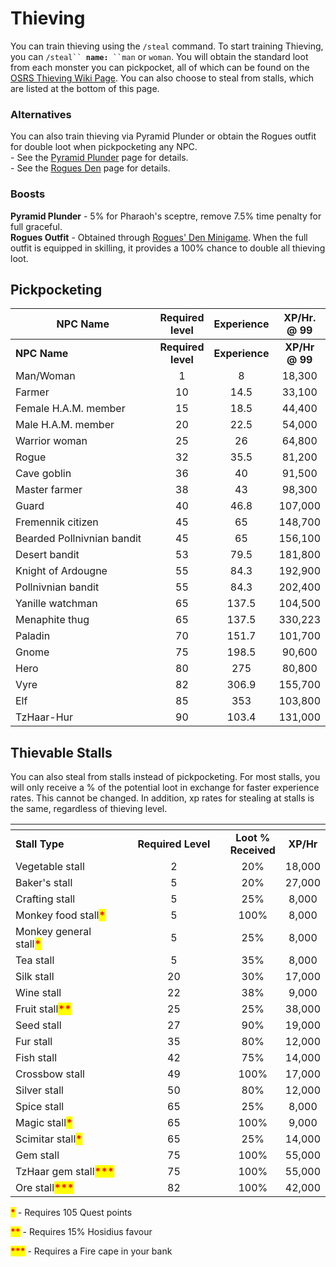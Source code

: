 # Thieving

You can train thieving using the `/steal` command. To start training Thieving, you can `/steal`` `**`name:`**` ``man` or `woman`. You will obtain the standard loot from each monster you can pickpocket, all of which can be found on the [OSRS Thieving Wiki Page](https://oldschool.runescape.wiki/w/Thieving). You can also choose to steal from stalls, which are listed at the bottom of this page.

### Alternatives

You can also train thieving via Pyramid Plunder or obtain the Rogues outfit for double loot when pickpocketing any NPC.\
&#x20;\- See the [Pyramid Plunder](https://wiki.oldschool.gg/minigames/pyramid-plunder) page for details.\
&#x20;\- See the [Rogues Den](https://wiki.oldschool.gg/minigames/rogues-den) page for details.

### Boosts

**Pyramid Plunder** - 5% for Pharaoh's sceptre, remove 7.5% time penalty for full graceful. \
**Rogues Outfit** - Obtained through [Rogues' Den Minigame](https://wiki.oldschool.gg/minigames/rogues-den). When the full outfit is equipped in skilling, it provides a 100% chance to double all thieving loot.

## Pickpocketing

<table data-header-hidden><thead><tr><th width="263">NPC Name</th><th align="center">Required level</th><th align="center">Experience</th><th align="center">XP/Hr. @ 99</th></tr></thead><tbody><tr><td><strong>NPC Name</strong></td><td align="center"><strong>Required level</strong></td><td align="center"><strong>Experience</strong></td><td align="center"><strong>XP/Hr @ 99</strong></td></tr><tr><td>Man/Woman</td><td align="center">1</td><td align="center">8</td><td align="center">18,300</td></tr><tr><td>Farmer</td><td align="center">10</td><td align="center">14.5</td><td align="center">33,100</td></tr><tr><td>Female H.A.M. member</td><td align="center">15</td><td align="center">18.5</td><td align="center">44,400</td></tr><tr><td>Male H.A.M. member</td><td align="center">20</td><td align="center">22.5</td><td align="center">54,000</td></tr><tr><td>Warrior woman</td><td align="center">25</td><td align="center">26</td><td align="center">64,800</td></tr><tr><td>Rogue</td><td align="center">32</td><td align="center">35.5</td><td align="center">81,200</td></tr><tr><td>Cave goblin</td><td align="center">36</td><td align="center">40</td><td align="center">91,500</td></tr><tr><td>Master farmer</td><td align="center">38</td><td align="center">43</td><td align="center">98,300</td></tr><tr><td>Guard</td><td align="center">40</td><td align="center">46.8</td><td align="center">107,000</td></tr><tr><td>Fremennik citizen</td><td align="center">45</td><td align="center">65</td><td align="center">148,700</td></tr><tr><td>Bearded Pollnivnian bandit</td><td align="center">45</td><td align="center">65</td><td align="center">156,100</td></tr><tr><td>Desert bandit</td><td align="center">53</td><td align="center">79.5</td><td align="center">181,800</td></tr><tr><td>Knight of Ardougne</td><td align="center">55</td><td align="center">84.3</td><td align="center">192,900</td></tr><tr><td>Pollnivnian bandit</td><td align="center">55</td><td align="center">84.3</td><td align="center">202,400</td></tr><tr><td>Yanille watchman</td><td align="center">65</td><td align="center">137.5</td><td align="center">104,500</td></tr><tr><td>Menaphite thug</td><td align="center">65</td><td align="center">137.5</td><td align="center">330,223</td></tr><tr><td>Paladin</td><td align="center">70</td><td align="center">151.7</td><td align="center">101,700</td></tr><tr><td>Gnome</td><td align="center">75</td><td align="center">198.5</td><td align="center">90,600</td></tr><tr><td>Hero</td><td align="center">80</td><td align="center">275</td><td align="center">80,800</td></tr><tr><td>Vyre</td><td align="center">82</td><td align="center">306.9</td><td align="center">155,700</td></tr><tr><td>Elf</td><td align="center">85</td><td align="center">353</td><td align="center">103,800</td></tr><tr><td>TzHaar-Hur</td><td align="center">90</td><td align="center">103.4</td><td align="center">131,000</td></tr></tbody></table>

## Thievable Stalls&#x20;

You can also steal from stalls instead of pickpocketing. For most stalls, you will only receive a % of the potential loot in exchange for faster experience rates. This cannot be changed. In addition, xp rates for stealing at stalls is the same, regardless of thieving level.

<table><thead><tr><th width="215"></th><th width="196" align="center"></th><th align="center"></th><th align="center"></th></tr></thead><tbody><tr><td><strong>Stall Type</strong></td><td align="center"><strong>Required Level</strong></td><td align="center"><strong>Loot % Received</strong></td><td align="center"><strong>XP/Hr</strong></td></tr><tr><td>Vegetable stall</td><td align="center">2</td><td align="center">20%</td><td align="center">18,000</td></tr><tr><td>Baker's stall</td><td align="center">5</td><td align="center">20%</td><td align="center">27,000</td></tr><tr><td>Crafting stall</td><td align="center">5</td><td align="center">25%</td><td align="center">8,000</td></tr><tr><td>Monkey food stall<mark style="color:red;"><strong>*</strong></mark></td><td align="center">5</td><td align="center">100%</td><td align="center">8,000</td></tr><tr><td>Monkey general stall<mark style="color:red;"><strong>*</strong></mark></td><td align="center">5</td><td align="center">25%</td><td align="center">8,000</td></tr><tr><td>Tea stall</td><td align="center">5</td><td align="center">35%</td><td align="center">8,000</td></tr><tr><td>Silk stall</td><td align="center">20</td><td align="center">30%</td><td align="center">17,000</td></tr><tr><td>Wine stall</td><td align="center">22</td><td align="center">38%</td><td align="center">9,000</td></tr><tr><td>Fruit stall<mark style="color:red;"><strong>**</strong></mark></td><td align="center">25</td><td align="center">25%</td><td align="center">38,000</td></tr><tr><td>Seed stall</td><td align="center">27</td><td align="center">90%</td><td align="center">19,000</td></tr><tr><td>Fur stall</td><td align="center">35</td><td align="center">80%</td><td align="center">12,000</td></tr><tr><td>Fish stall</td><td align="center">42</td><td align="center">75%</td><td align="center">14,000</td></tr><tr><td>Crossbow stall</td><td align="center">49</td><td align="center">100%</td><td align="center">17,000</td></tr><tr><td>Silver stall</td><td align="center">50</td><td align="center">80%</td><td align="center">12,000</td></tr><tr><td>Spice stall</td><td align="center">65</td><td align="center">25%</td><td align="center">8,000</td></tr><tr><td>Magic stall<mark style="color:red;"><strong>*</strong></mark></td><td align="center">65</td><td align="center">100%</td><td align="center">9,000</td></tr><tr><td>Scimitar stall<mark style="color:red;"><strong>*</strong></mark></td><td align="center">65</td><td align="center">25%</td><td align="center">14,000</td></tr><tr><td>Gem stall</td><td align="center">75</td><td align="center">100%</td><td align="center">55,000</td></tr><tr><td>TzHaar gem stall<mark style="color:red;"><strong>***</strong></mark></td><td align="center">75</td><td align="center">100%</td><td align="center">55,000</td></tr><tr><td>Ore stall<mark style="color:red;"><strong>***</strong></mark></td><td align="center">82</td><td align="center">100%</td><td align="center">42,000</td></tr></tbody></table>

<mark style="color:red;">**\***</mark> - Requires 105 Quest points

<mark style="color:red;">**\*\***</mark> - Requires 15% Hosidius favour

<mark style="color:red;">**\*\*\***</mark> - Requires a Fire cape in your bank
